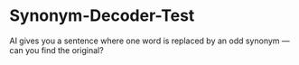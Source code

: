 # Synonym-Decoder-Test
AI gives you a sentence where one word is replaced by an odd synonym — can you find the original?
